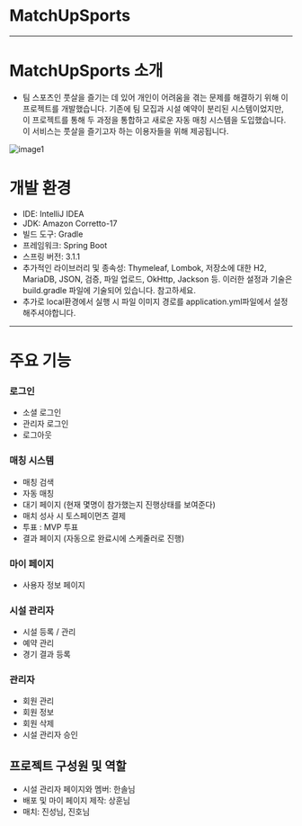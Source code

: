 # MatchUpSports

---------

# MatchUpSports 소개

- 팀 스포츠인 풋살을 즐기는 데 있어 개인이 어려움을 겪는 문제를 해결하기 위해 이 프로젝트를 개발했습니다. 기존에 팀 모집과 시설 예약이 분리된 시스템이었지만, 이 프로젝트를 통해 두 과정을 통합하고 새로운 자동 매칭 시스템을 도입했습니다. 이 서비스는 풋살을 즐기고자 하는 이용자들을 위해 제공됩니다.

![image1](https://github.com/MatchUpSports/MatchUpSports/assets/107348564/286f8add-20c4-44e6-ba22-d0fa73000c1d)


# 개발 환경
- IDE: IntelliJ IDEA
- JDK: Amazon Corretto-17
- 빌드 도구: Gradle
- 프레임워크: Spring Boot
- 스프링 버전: 3.1.1
- 추가적인 라이브러리 및 종속성: Thymeleaf, Lombok, 저장소에 대한 H2, MariaDB, JSON, 검증, 파일 업로드, OkHttp, Jackson 등.
  이러한 설정과 기술은 build.gradle 파일에 기술되어 있습니다. 참고하세요.
- 추가로 local환경에서 실행 시 파일 이미지 경로를 application.yml파일에서 설정해주셔야합니다.
---

# 주요 기능

### 로그인
- 소셜 로그인
- 관리자 로그인
- 로그아웃

### 매칭 시스템
- 매칭 검색
- 자동 매칭
- 대기 페이지 (현재 몇명이 참가했는지 진행상태를 보여준다)
- 매치 성사 시 토스페이먼츠 결제
- 투표 : MVP 투표
- 결과 페이지 (자동으로 완료시에 스케줄러로 진행)

### 마이 페이지
- 사용자 정보 페이지

### 시설 관리자
- 시설 등록 / 관리
- 예약 관리
- 경기 결과 등록

### 관리자
- 회원 관리
- 회원 정보
- 회원 삭제
- 시설 관리자 승인

## 프로젝트 구성원 및 역할
- 시설 관리자 페이지와 멤버: 한솔님
- 배포 및 마이 페이지 제작: 상훈님
- 매치: 진성님, 진호님
